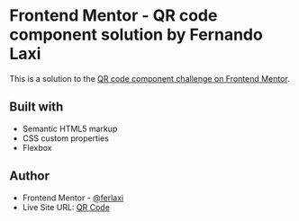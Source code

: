 # Frontend Mentor - QR code component solution by Fernando Laxi

This is a solution to the [QR code component challenge on Frontend Mentor](https://www.frontendmentor.io/challenges/qr-code-component-iux_sIO_H).


## Built with

- Semantic HTML5 markup
- CSS custom properties
- Flexbox


## Author

- Frontend Mentor - [@ferlaxi](https://www.frontendmentor.io/profile/ferlaxi)
- Live Site URL: [QR Code](https://your-live-site-url.com)